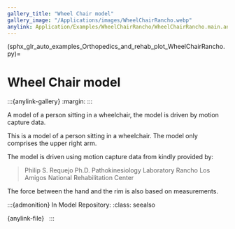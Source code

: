 ```yaml
---
gallery_title: "Wheel Chair model"
gallery_image: "/Applications/images/WheelChairRancho.webp"
anylink: Application/Examples/WheelChairRancho/WheelChairRancho.main.any
---
```


(sphx_glr_auto_examples_Orthopedics_and_rehab_plot_WheelChairRancho.py)=

# Wheel Chair model


:::{anylink-gallery}
:margin:
:::

A model of a person sitting in a wheelchair, the model is driven by motion
capture data.



This is a model of a person sitting in a wheelchair. The model only comprises
the upper right arm.

The model is driven using motion capture data from kindly provided by:

> Philip S. Requejo Ph.D.
> Pathokinesiology Laboratory
> Rancho Los Amigos National Rehabilitation Center

The force between the hand and the rim is also based on measurements.


:::{admonition} In Model Repository:
:class: seealso

{anylink-file}` `
:::
